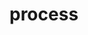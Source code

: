 # process
  <api-doc 
    :apifiles='{"files":[{"name":"protobuf/api/process.proto","description":"","package":"api","hasEnums":false,"hasExtensions":false,"hasMessages":true,"hasServices":true,"enums":[],"extensions":[],"messages":[{"name":"CreateProcessRequest","longName":"CreateProcessRequest","fullName":"api.CreateProcessRequest","description":"The request&rsquo;s data for the `Create` API.","hasExtensions":false,"hasFields":true,"extensions":[],"fields":[{"name":"key","description":"Process&rsquo;s key","label":"","type":"string","longType":"string","fullType":"string","ismap":false,"defaultValue":""},{"name":"nodes","description":"List of nodes of the process.","label":"repeated","type":"Node","longType":"types.Process.Node","fullType":"types.Process.Node","ismap":false,"defaultValue":""},{"name":"edges","description":"List of edges of the process.","label":"repeated","type":"Edge","longType":"types.Process.Edge","fullType":"types.Process.Edge","ismap":false,"defaultValue":""}]},{"name":"CreateProcessResponse","longName":"CreateProcessResponse","fullName":"api.CreateProcessResponse","description":"The response&rsquo;s data for the `Create` API.","hasExtensions":false,"hasFields":true,"extensions":[],"fields":[{"name":"hash","description":"The process&rsquo;s hash created.","label":"","type":"bytes","longType":"bytes","fullType":"bytes","ismap":false,"defaultValue":""}]},{"name":"DeleteProcessRequest","longName":"DeleteProcessRequest","fullName":"api.DeleteProcessRequest","description":"The request&rsquo;s data for the `Delete` API.","hasExtensions":false,"hasFields":true,"extensions":[],"fields":[{"name":"hash","description":"The process&rsquo;s hash to delete.","label":"","type":"bytes","longType":"bytes","fullType":"bytes","ismap":false,"defaultValue":""}]},{"name":"DeleteProcessResponse","longName":"DeleteProcessResponse","fullName":"api.DeleteProcessResponse","description":"The response&rsquo;s data for the `Delete` API, doesn&rsquo;t contain anything.","hasExtensions":false,"hasFields":false,"extensions":[],"fields":[]},{"name":"GetProcessRequest","longName":"GetProcessRequest","fullName":"api.GetProcessRequest","description":"The request&rsquo;s data for the `Get` API.","hasExtensions":false,"hasFields":true,"extensions":[],"fields":[{"name":"hash","description":"The process&rsquo;s hash to fetch.","label":"","type":"bytes","longType":"bytes","fullType":"bytes","ismap":false,"defaultValue":""}]},{"name":"ListProcessRequest","longName":"ListProcessRequest","fullName":"api.ListProcessRequest","description":"The request&rsquo;s data for the `List` API.","hasExtensions":false,"hasFields":false,"extensions":[],"fields":[]},{"name":"ListProcessResponse","longName":"ListProcessResponse","fullName":"api.ListProcessResponse","description":"The response&rsquo;s data for the `List` API.","hasExtensions":false,"hasFields":true,"extensions":[],"fields":[{"name":"processes","description":"List of processes that match the request&rsquo;s filters.","label":"repeated","type":"Process","longType":"types.Process","fullType":"types.Process","ismap":false,"defaultValue":""}]}],"services":[{"name":"Process","longName":"Process","fullName":"api.Process","description":"This is the API to interact with the Processes.\n\nThis API is a [gRPC](https://grpc.io/) API.\n\nThe source file of this API is hosted on [GitHub](https://github.com/mesg-foundation/engine/blob/master/protobuf/api/process.proto).","methods":[{"name":"Create","description":"Create a Process from a Process Definition.\nIt will return an unique identifier which is used to interact with the Process.","requestType":"CreateProcessRequest","requestLongType":"CreateProcessRequest","requestFullType":"api.CreateProcessRequest","requestStreaming":false,"responseType":"CreateProcessResponse","responseLongType":"CreateProcessResponse","responseFullType":"api.CreateProcessResponse","responseStreaming":false},{"name":"Delete","description":"Delete a process.\nAn error is returned if one or more Instances of the process are running.","requestType":"DeleteProcessRequest","requestLongType":"DeleteProcessRequest","requestFullType":"api.DeleteProcessRequest","requestStreaming":false,"responseType":"DeleteProcessResponse","responseLongType":"DeleteProcessResponse","responseFullType":"api.DeleteProcessResponse","responseStreaming":false},{"name":"Get","description":"Get returns a process matching the criteria of the request.","requestType":"GetProcessRequest","requestLongType":"GetProcessRequest","requestFullType":"api.GetProcessRequest","requestStreaming":false,"responseType":"Process","responseLongType":".types.Process","responseFullType":"types.Process","responseStreaming":false},{"name":"List","description":"List returns processes specified in a request.","requestType":"ListProcessRequest","requestLongType":"ListProcessRequest","requestFullType":"api.ListProcessRequest","requestStreaming":false,"responseType":"ListProcessResponse","responseLongType":"ListProcessResponse","responseFullType":"api.ListProcessResponse","responseStreaming":false}]}]}],"scalarValueTypes":[{"protoType":"double","notes":"","cppType":"double","csType":"double","goType":"float64","javaType":"double","phpType":"float","pythonType":"float","rubyType":"Float"},{"protoType":"float","notes":"","cppType":"float","csType":"float","goType":"float32","javaType":"float","phpType":"float","pythonType":"float","rubyType":"Float"},{"protoType":"int32","notes":"Uses variable-length encoding. Inefficient for encoding negative numbers – if your field is likely to have negative values, use sint32 instead.","cppType":"int32","csType":"int","goType":"int32","javaType":"int","phpType":"integer","pythonType":"int","rubyType":"Bignum or Fixnum (as required)"},{"protoType":"int64","notes":"Uses variable-length encoding. Inefficient for encoding negative numbers – if your field is likely to have negative values, use sint64 instead.","cppType":"int64","csType":"long","goType":"int64","javaType":"long","phpType":"integer/string","pythonType":"int/long","rubyType":"Bignum"},{"protoType":"uint32","notes":"Uses variable-length encoding.","cppType":"uint32","csType":"uint","goType":"uint32","javaType":"int","phpType":"integer","pythonType":"int/long","rubyType":"Bignum or Fixnum (as required)"},{"protoType":"uint64","notes":"Uses variable-length encoding.","cppType":"uint64","csType":"ulong","goType":"uint64","javaType":"long","phpType":"integer/string","pythonType":"int/long","rubyType":"Bignum or Fixnum (as required)"},{"protoType":"sint32","notes":"Uses variable-length encoding. Signed int value. These more efficiently encode negative numbers than regular int32s.","cppType":"int32","csType":"int","goType":"int32","javaType":"int","phpType":"integer","pythonType":"int","rubyType":"Bignum or Fixnum (as required)"},{"protoType":"sint64","notes":"Uses variable-length encoding. Signed int value. These more efficiently encode negative numbers than regular int64s.","cppType":"int64","csType":"long","goType":"int64","javaType":"long","phpType":"integer/string","pythonType":"int/long","rubyType":"Bignum"},{"protoType":"fixed32","notes":"Always four bytes. More efficient than uint32 if values are often greater than 2^28.","cppType":"uint32","csType":"uint","goType":"uint32","javaType":"int","phpType":"integer","pythonType":"int","rubyType":"Bignum or Fixnum (as required)"},{"protoType":"fixed64","notes":"Always eight bytes. More efficient than uint64 if values are often greater than 2^56.","cppType":"uint64","csType":"ulong","goType":"uint64","javaType":"long","phpType":"integer/string","pythonType":"int/long","rubyType":"Bignum"},{"protoType":"sfixed32","notes":"Always four bytes.","cppType":"int32","csType":"int","goType":"int32","javaType":"int","phpType":"integer","pythonType":"int","rubyType":"Bignum or Fixnum (as required)"},{"protoType":"sfixed64","notes":"Always eight bytes.","cppType":"int64","csType":"long","goType":"int64","javaType":"long","phpType":"integer/string","pythonType":"int/long","rubyType":"Bignum"},{"protoType":"bool","notes":"","cppType":"bool","csType":"bool","goType":"bool","javaType":"boolean","phpType":"boolean","pythonType":"boolean","rubyType":"TrueClass/FalseClass"},{"protoType":"string","notes":"A string must always contain UTF-8 encoded or 7-bit ASCII text.","cppType":"string","csType":"string","goType":"string","javaType":"String","phpType":"string","pythonType":"str/unicode","rubyType":"String (UTF-8)"},{"protoType":"bytes","notes":"May contain any arbitrary sequence of bytes.","cppType":"string","csType":"ByteString","goType":"[]byte","javaType":"ByteString","phpType":"string","pythonType":"str","rubyType":"String (ASCII-8BIT)"}]}'
    :typefiles='{"files":[{"name":"protobuf/types/process.proto","description":"","package":"types","hasEnums":false,"hasExtensions":false,"hasMessages":true,"hasServices":false,"enums":[{"name":"Predicate","longName":"Process.Node.Filter.Condition.Predicate","fullName":"types.Process.Node.Filter.Condition.Predicate","description":"Type of condition available to compare the values.","values":[{"name":"Unknown","number":"0","description":"Predicate not defined."},{"name":"EQ","number":"1","description":"Equal"}]}],"extensions":[],"messages":[{"name":"Process","longName":"Process","fullName":"types.Process","description":"A process is a configuration to trigger a specific task when certains conditions of a trigger are valid.","hasExtensions":false,"hasFields":true,"extensions":[],"fields":[{"name":"hash","description":"Process&rsquo;s hash","label":"","type":"bytes","longType":"bytes","fullType":"bytes","ismap":false,"defaultValue":""},{"name":"key","description":"Process&rsquo;s key","label":"","type":"string","longType":"string","fullType":"string","ismap":false,"defaultValue":""},{"name":"nodes","description":"Nodes with information related to the execution to trigger.","label":"repeated","type":"Node","longType":"Process.Node","fullType":"types.Process.Node","ismap":false,"defaultValue":""},{"name":"edges","description":"Edges to create the link between the nodes.","label":"repeated","type":"Edge","longType":"Process.Edge","fullType":"types.Process.Edge","ismap":false,"defaultValue":""}]},{"name":"Edge","longName":"Process.Edge","fullName":"types.Process.Edge","description":"","hasExtensions":false,"hasFields":true,"extensions":[],"fields":[{"name":"src","description":"Source of the edge.","label":"","type":"string","longType":"string","fullType":"string","ismap":false,"defaultValue":""},{"name":"dst","description":"Destination of the edge.","label":"","type":"string","longType":"string","fullType":"string","ismap":false,"defaultValue":""}]},{"name":"Node","longName":"Process.Node","fullName":"types.Process.Node","description":"Node of the process","hasExtensions":false,"hasFields":true,"extensions":[],"fields":[{"name":"result","description":"Result is a trigger that listens for a specific result.","label":"","type":"Result","longType":"Process.Node.Result","fullType":"types.Process.Node.Result","ismap":false,"defaultValue":""},{"name":"event","description":"Event is a trigger that listens for a specific event.","label":"","type":"Event","longType":"Process.Node.Event","fullType":"types.Process.Node.Event","ismap":false,"defaultValue":""},{"name":"task","description":"Task is a command to execute a specific task.","label":"","type":"Task","longType":"Process.Node.Task","fullType":"types.Process.Node.Task","ismap":false,"defaultValue":""},{"name":"map","description":"Map is a set of instructions to convert data.","label":"","type":"Map","longType":"Process.Node.Map","fullType":"types.Process.Node.Map","ismap":false,"defaultValue":""},{"name":"filter","description":"Filter is a list of condition to apply on data.","label":"","type":"Filter","longType":"Process.Node.Filter","fullType":"types.Process.Node.Filter","ismap":false,"defaultValue":""}]},{"name":"Event","longName":"Process.Node.Event","fullName":"types.Process.Node.Event","description":"","hasExtensions":false,"hasFields":true,"extensions":[],"fields":[{"name":"key","description":"Key that identifies the node.","label":"","type":"string","longType":"string","fullType":"string","ismap":false,"defaultValue":""},{"name":"instanceHash","description":"Hash of the instance that triggers the process.","label":"","type":"bytes","longType":"bytes","fullType":"bytes","ismap":false,"defaultValue":""},{"name":"eventKey","description":"Key of the event that triggers the process.","label":"","type":"string","longType":"string","fullType":"string","ismap":false,"defaultValue":""}]},{"name":"Filter","longName":"Process.Node.Filter","fullName":"types.Process.Node.Filter","description":"","hasExtensions":false,"hasFields":true,"extensions":[],"fields":[{"name":"key","description":"Key for the filter","label":"","type":"string","longType":"string","fullType":"string","ismap":false,"defaultValue":""},{"name":"conditions","description":"List of condition to apply for this filter","label":"repeated","type":"Condition","longType":"Process.Node.Filter.Condition","fullType":"types.Process.Node.Filter.Condition","ismap":false,"defaultValue":""}]},{"name":"Condition","longName":"Process.Node.Filter.Condition","fullName":"types.Process.Node.Filter.Condition","description":"","hasExtensions":false,"hasFields":true,"extensions":[],"fields":[{"name":"key","description":"Key to check.","label":"","type":"string","longType":"string","fullType":"string","ismap":false,"defaultValue":""},{"name":"predicate","description":"Type of condition to apply.","label":"","type":"Predicate","longType":"Process.Node.Filter.Condition.Predicate","fullType":"types.Process.Node.Filter.Condition.Predicate","ismap":false,"defaultValue":""},{"name":"value","description":"Value of the filter.","label":"","type":"string","longType":"string","fullType":"string","ismap":false,"defaultValue":""}]},{"name":"Map","longName":"Process.Node.Map","fullName":"types.Process.Node.Map","description":"","hasExtensions":false,"hasFields":true,"extensions":[],"fields":[{"name":"key","description":"Key of the mapping.","label":"","type":"string","longType":"string","fullType":"string","ismap":false,"defaultValue":""},{"name":"outputs","description":"Outputs of the mapping.","label":"repeated","type":"Output","longType":"Process.Node.Map.Output","fullType":"types.Process.Node.Map.Output","ismap":false,"defaultValue":""}]},{"name":"Output","longName":"Process.Node.Map.Output","fullName":"types.Process.Node.Map.Output","description":"","hasExtensions":false,"hasFields":true,"extensions":[],"fields":[{"name":"key","description":"Key of the output.","label":"","type":"string","longType":"string","fullType":"string","ismap":false,"defaultValue":""},{"name":"ref","description":"Input defined as reference.","label":"","type":"Reference","longType":"Process.Node.Map.Output.Reference","fullType":"types.Process.Node.Map.Output.Reference","ismap":false,"defaultValue":""}]},{"name":"Reference","longName":"Process.Node.Map.Output.Reference","fullName":"types.Process.Node.Map.Output.Reference","description":"","hasExtensions":false,"hasFields":true,"extensions":[],"fields":[{"name":"nodeKey","description":"Key of the node in the graph. If empty, will be using the src of the edge.","label":"","type":"string","longType":"string","fullType":"string","ismap":false,"defaultValue":""},{"name":"key","description":"Key of a specific parameter of the referenced node&rsquo;s output data.","label":"","type":"string","longType":"string","fullType":"string","ismap":false,"defaultValue":""}]},{"name":"Result","longName":"Process.Node.Result","fullName":"types.Process.Node.Result","description":"","hasExtensions":false,"hasFields":true,"extensions":[],"fields":[{"name":"key","description":"Key that identifies the node.","label":"","type":"string","longType":"string","fullType":"string","ismap":false,"defaultValue":""},{"name":"instanceHash","description":"Hash of the instance that triggers the process.","label":"","type":"bytes","longType":"bytes","fullType":"bytes","ismap":false,"defaultValue":""},{"name":"taskKey","description":"Key of the task that triggers the process.","label":"","type":"string","longType":"string","fullType":"string","ismap":false,"defaultValue":""}]},{"name":"Task","longName":"Process.Node.Task","fullName":"types.Process.Node.Task","description":"","hasExtensions":false,"hasFields":true,"extensions":[],"fields":[{"name":"key","description":"Key that identifies the node.","label":"","type":"string","longType":"string","fullType":"string","ismap":false,"defaultValue":""},{"name":"instanceHash","description":"Hash of the instance to execute.","label":"","type":"bytes","longType":"bytes","fullType":"bytes","ismap":false,"defaultValue":""},{"name":"taskKey","description":"Task of the instance to execute.","label":"","type":"string","longType":"string","fullType":"string","ismap":false,"defaultValue":""}]}],"services":[]}],"scalarValueTypes":[{"protoType":"double","notes":"","cppType":"double","csType":"double","goType":"float64","javaType":"double","phpType":"float","pythonType":"float","rubyType":"Float"},{"protoType":"float","notes":"","cppType":"float","csType":"float","goType":"float32","javaType":"float","phpType":"float","pythonType":"float","rubyType":"Float"},{"protoType":"int32","notes":"Uses variable-length encoding. Inefficient for encoding negative numbers – if your field is likely to have negative values, use sint32 instead.","cppType":"int32","csType":"int","goType":"int32","javaType":"int","phpType":"integer","pythonType":"int","rubyType":"Bignum or Fixnum (as required)"},{"protoType":"int64","notes":"Uses variable-length encoding. Inefficient for encoding negative numbers – if your field is likely to have negative values, use sint64 instead.","cppType":"int64","csType":"long","goType":"int64","javaType":"long","phpType":"integer/string","pythonType":"int/long","rubyType":"Bignum"},{"protoType":"uint32","notes":"Uses variable-length encoding.","cppType":"uint32","csType":"uint","goType":"uint32","javaType":"int","phpType":"integer","pythonType":"int/long","rubyType":"Bignum or Fixnum (as required)"},{"protoType":"uint64","notes":"Uses variable-length encoding.","cppType":"uint64","csType":"ulong","goType":"uint64","javaType":"long","phpType":"integer/string","pythonType":"int/long","rubyType":"Bignum or Fixnum (as required)"},{"protoType":"sint32","notes":"Uses variable-length encoding. Signed int value. These more efficiently encode negative numbers than regular int32s.","cppType":"int32","csType":"int","goType":"int32","javaType":"int","phpType":"integer","pythonType":"int","rubyType":"Bignum or Fixnum (as required)"},{"protoType":"sint64","notes":"Uses variable-length encoding. Signed int value. These more efficiently encode negative numbers than regular int64s.","cppType":"int64","csType":"long","goType":"int64","javaType":"long","phpType":"integer/string","pythonType":"int/long","rubyType":"Bignum"},{"protoType":"fixed32","notes":"Always four bytes. More efficient than uint32 if values are often greater than 2^28.","cppType":"uint32","csType":"uint","goType":"uint32","javaType":"int","phpType":"integer","pythonType":"int","rubyType":"Bignum or Fixnum (as required)"},{"protoType":"fixed64","notes":"Always eight bytes. More efficient than uint64 if values are often greater than 2^56.","cppType":"uint64","csType":"ulong","goType":"uint64","javaType":"long","phpType":"integer/string","pythonType":"int/long","rubyType":"Bignum"},{"protoType":"sfixed32","notes":"Always four bytes.","cppType":"int32","csType":"int","goType":"int32","javaType":"int","phpType":"integer","pythonType":"int","rubyType":"Bignum or Fixnum (as required)"},{"protoType":"sfixed64","notes":"Always eight bytes.","cppType":"int64","csType":"long","goType":"int64","javaType":"long","phpType":"integer/string","pythonType":"int/long","rubyType":"Bignum"},{"protoType":"bool","notes":"","cppType":"bool","csType":"bool","goType":"bool","javaType":"boolean","phpType":"boolean","pythonType":"boolean","rubyType":"TrueClass/FalseClass"},{"protoType":"string","notes":"A string must always contain UTF-8 encoded or 7-bit ASCII text.","cppType":"string","csType":"string","goType":"string","javaType":"String","phpType":"string","pythonType":"str/unicode","rubyType":"String (UTF-8)"},{"protoType":"bytes","notes":"May contain any arbitrary sequence of bytes.","cppType":"string","csType":"ByteString","goType":"[]byte","javaType":"ByteString","phpType":"string","pythonType":"str","rubyType":"String (ASCII-8BIT)"}]}'
  />
